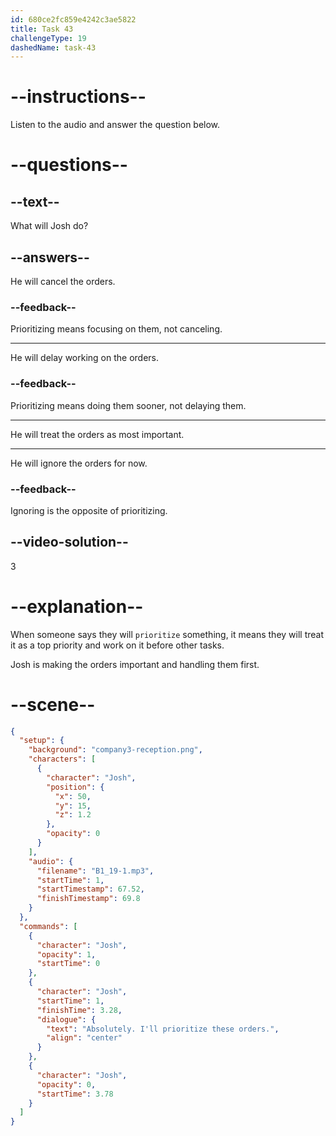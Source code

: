 ```yaml
---
id: 680ce2fc859e4242c3ae5822
title: Task 43
challengeType: 19
dashedName: task-43
---
```


<!-- (Audio) Josh: Absolutely, I'll prioritize these orders. -->

# --instructions--

Listen to the audio and answer the question below.

# --questions--

## --text--

What will Josh do?

## --answers--

He will cancel the orders.

### --feedback--

Prioritizing means focusing on them, not canceling.

---

He will delay working on the orders.

### --feedback--

Prioritizing means doing them sooner, not delaying them.

---

He will treat the orders as most important.

---

He will ignore the orders for now.

### --feedback--

Ignoring is the opposite of prioritizing.

## --video-solution--

3

# --explanation--

When someone says they will `prioritize` something, it means they will treat it as a top priority and work on it before other tasks.

Josh is making the orders important and handling them first.

# --scene--

```json
{
  "setup": {
    "background": "company3-reception.png",
    "characters": [
      {
        "character": "Josh",
        "position": {
          "x": 50,
          "y": 15,
          "z": 1.2
        },
        "opacity": 0
      }
    ],
    "audio": {
      "filename": "B1_19-1.mp3",
      "startTime": 1,
      "startTimestamp": 67.52,
      "finishTimestamp": 69.8
    }
  },
  "commands": [
    {
      "character": "Josh",
      "opacity": 1,
      "startTime": 0
    },
    {
      "character": "Josh",
      "startTime": 1,
      "finishTime": 3.28,
      "dialogue": {
        "text": "Absolutely. I'll prioritize these orders.",
        "align": "center"
      }
    },
    {
      "character": "Josh",
      "opacity": 0,
      "startTime": 3.78
    }
  ]
}
```
